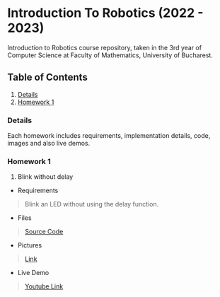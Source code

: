 # Introduction To Robotics (2022 - 2023)
 Introduction to Robotics course repository, taken in the 3rd year of Computer Science at Faculty of Mathematics, University of Bucharest.
 
 
 ## Table of Contents
 1. [Details](#details)
 2. [Homework 1](#homework-1)
 
 
 ### Details
 Each homework includes requirements, implementation details, code, images and also live demos.
 
 
 ### Homework 1
 1. Blink without delay
  - Requirements
  > Blink an LED without using the delay function.
  - Files
  > [Source Code](https://github.com/tavi22/IntroductionToRobotics/blob/main/homework1/homework1_p1_OM.ino)
  - Pictures
  > [Link](https://github.com/tavi22/IntroductionToRobotics)
  - Live Demo
  > [Youtube Link](https://github.com/tavi22/IntroductionToRobotics)
  
  
